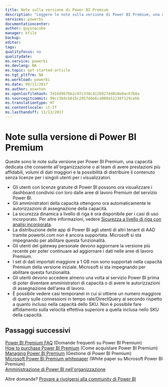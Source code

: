 ```yaml
---
title: Note sulla versione di Power BI Premium
description: "Leggere le note sulla versione di Power BI Premium, una capacità dedicata per l'organizzazione o un team."
services: powerbi
documentationcenter: 
author: guyinacube
manager: kfile
backup: 
editor: 
tags: 
qualityfocus: no
qualitydate: 
ms.service: powerbi
ms.devlang: NA
ms.topic: get-started-article
ms.tgt_pltfrm: NA
ms.workload: powerbi
ms.date: 09/11/2017
ms.author: asaxton
ms.openlocfilehash: 7d16d9676b2c97c330c4126927dd810e8ac6768a
ms.sourcegitcommit: 99cc3b9cb615c2957dde6ca908a51238f129cebb
ms.translationtype: HT
ms.contentlocale: it-IT
ms.lasthandoff: 11/13/2017
---
```

# <a name="power-bi-premium-release-notes"></a>Note sulla versione di Power BI Premium
Queste sono le note sulla versione per Power BI Premium, una capacità dedicata che consente all'organizzazione o al team di avere prestazioni più affidabili, volumi di dati maggiori e la possibilità di distribuire il contenuto senza licenze per i singoli utenti per i visualizzatori.

* Gli utenti con licenze gratuite di Power BI possono ora visualizzare i dashboard condivisi con loro dalle aree di lavoro Premium del servizio Power BI.
* Gli amministratori della capacità ottengono ora automaticamente le autorizzazioni di assegnazione della capacità.
* La sicurezza dinamica a livello di riga è ora disponibile per i casi di uso incorporato. Per altre informazioni, vedere [Sicurezza a livello di riga con analisi incorporata](developer/embedded-row-level-security.md).
* La distribuzione delle app di Power BI agli utenti di altri tenant di AAD tramite powerbi.com non è ancora supportata. Microsoft si sta impegnando per abilitare questa funzionalità.
* Gli utenti del gateway personale devono aggiornare la versione più recente per poter continuare ad aggiornare i dati nelle aree di lavoro Premium.
* I set di dati importati maggiore a 1 GB non sono supportati nella capacità Premium della versione iniziale. Microsoft si sta impegnando per abilitare questa funzionalità.
* Gli utenti devono accedere almeno una volta al servizio Power BI prima di poter diventare amministratori di capacità o di avere le autorizzazioni di assegnazione dell'area di lavoro.
* È possibile vedere casi temporanei in cui si ottiene un numero maggiore di query sulle connessioni in tempo rale/DirectQuery al secondo rispetto a quanto incluso nella capacità dello SKU. Non è possibile fare affidamento sulla velocità effettiva superiore a quella inclusa nello SKU della capacità.

## <a name="next-steps"></a>Passaggi successivi
[Power BI Premium FAQ](service-premium-faq.md) (Domande frequenti su Power BI Premium)  
[How to purchase Power BI Premium](service-admin-premium-purchase.md) (Come acquistare Power BI Premium)  
[Managing Power BI Premium](service-admin-premium-manage.md) (Gestione di Power BI Premium)  
[Microsoft Power BI Premium whitepaper](https://aka.ms/pbipremiumwhitepaper) (White paper su Microsoft Power BI Premium)  
[Amministrazione di Power BI nell'organizzazione](service-admin-administering-power-bi-in-your-organization.md)  

Altre domande? [Provare a rivolgersi alla community di Power BI](https://community.powerbi.com/)

